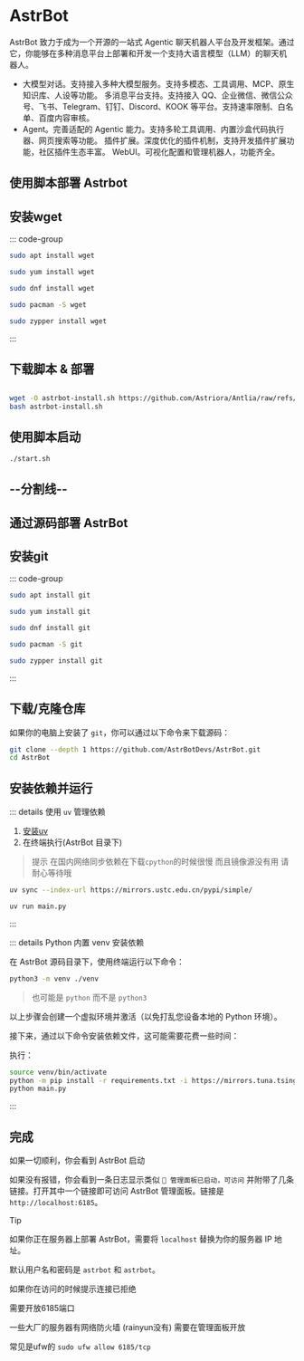 # AstrBot

AstrBot 致力于成为一个开源的一站式 Agentic 聊天机器人平台及开发框架。通过它，你能够在多种消息平台上部署和开发一个支持大语言模型（LLM）的聊天机器人。

- 大模型对话。支持接入多种大模型服务。支持多模态、工具调用、MCP、原生知识库、人设等功能。
多消息平台支持。支持接入 QQ、企业微信、微信公众号、飞书、Telegram、钉钉、Discord、KOOK 等平台。支持速率限制、白名单、百度内容审核。
- Agent。完善适配的 Agentic 能力。支持多轮工具调用、内置沙盒代码执行器、网页搜索等功能。
插件扩展。深度优化的插件机制，支持开发插件扩展功能，社区插件生态丰富。
WebUI。可视化配置和管理机器人，功能齐全。

## 使用脚本部署 Astrbot

## 安装wget

::: code-group

```bash [apt]
sudo apt install wget
```

```bash [yum]
sudo yum install wget
```

```bash [dnf]
sudo dnf install wget
```

```bash [pacman]
sudo pacman -S wget
```

```bash [zypper]
sudo zypper install wget
```

:::

## 下载脚本 & 部署

```bash

wget -O astrbot-install.sh https://github.com/Astriora/Antlia/raw/refs/heads/main/Script/AstrBot/Antlia.sh &&
bash astrbot-install.sh


```


## 使用脚本启动

```bash
./start.sh
```
## --分割线--


## 通过源码部署 AstrBot

## 安装git

::: code-group

```bash [apt]
sudo apt install git
```

```bash [yum]
sudo yum install git
```

```bash [dnf]
sudo dnf install git
```

```bash [pacman]
sudo pacman -S git
```

```bash [zypper]
sudo zypper install git
```

:::



## 下载/克隆仓库

如果你的电脑上安装了 `git`，你可以通过以下命令来下载源码：

```bash
git clone --depth 1 https://github.com/AstrBotDevs/AstrBot.git
cd AstrBot
```

## 安装依赖并运行

::: details 使用 `uv` 管理依赖

 1. [安装uv](/Python/uv)
 2. 在终端执行(AstrBot 目录下)
 > 提示 在国内网络同步依赖在下载`cpython`的时候很慢 而且镜像源没有用 请耐心等待哦
 ```bash
 uv sync --index-url https://mirrors.ustc.edu.cn/pypi/simple/

 uv run main.py
 ```
:::




::: details Python 内置 venv 安装依赖

在 AstrBot 源码目录下，使用终端运行以下命令：



```bash
python3 -m venv ./venv
```

> 也可能是 `python` 而不是 `python3`
 
以上步骤会创建一个虚拟环境并激活（以免打乱您设备本地的 Python 环境）。

接下来，通过以下命令安装依赖文件，这可能需要花费一些时间：

执行：

```bash
source venv/bin/activate
python -m pip install -r requirements.txt -i https://mirrors.tuna.tsinghua.edu.cn/pypi/web/simple
python main.py
```

:::


## 完成

如果一切顺利，你会看到 AstrBot 启动

如果没有报错，你会看到一条日志显示类似 `🌈 管理面板已启动，可访问` 并附带了几条链接。打开其中一个链接即可访问 AstrBot 管理面板。链接是 `http://localhost:6185`。

> [!TIP]
> 如果你正在服务器上部署 AstrBot，需要将 `localhost` 替换为你的服务器 IP 地址。
>
> 默认用户名和密码是 `astrbot` 和 `astrbot`。 
>
> 如果你在访问的时候提示连接已拒绝
>
> 需要开放6185端口 
>
> 一些大厂的服务器有网络防火墙 (rainyun没有) 需要在管理面板开放 
>
> 常见是ufw的 `sudo ufw allow 6185/tcp` 

